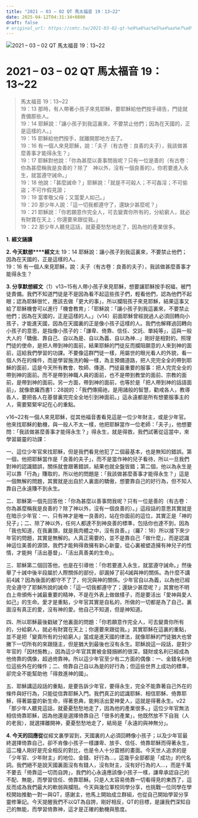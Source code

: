```yaml
---
title: "2021 – 03 – 02 QT 馬太福音 19：13~22"
date: 2025-04-12T04:31:34+0800
draft: false
# original_url: https://cmtc.tw/2021-03-02-qt-%e9%a6%ac%e5%a4%aa%e7%a6%8f%e9%9f%b3-19%ef%bc%9a1322
---
```


![2021 – 03 – 02 QT 馬太福音 19：13~22](/images/qt.jpg   "2021 – 03 – 02 QT 馬太福音 19：13~22")

# 2021 – 03 – 02 QT 馬太福音 19：13~22

> 馬太福音 19：13~22  
> 19：13 那時，有人帶著小孩子來見耶穌，要耶穌給他們按手禱告，門徒就責備那些人。  
> 19：14 耶穌說：「讓小孩子到我這裏來，不要禁止他們；因為在天國的，正是這樣的人。」  
> 19：15 耶穌給他們按手，就離開那地方去了。  
> 19：16 有一個人來見耶穌，說：「夫子（有古卷：良善的夫子），我該做甚麼善事才能得永生？」  
> 19：17 耶穌對他說：「你為甚麼以善事問我呢？只有一位是善的（有古卷：你為甚麼稱我是良善的？除了　神以外，沒有一個良善的）。你若要進入永生，就當遵守誡命。」  
> 19：18 他說：「甚麼誡命？」耶穌說：「就是不可殺人；不可姦淫；不可偷盜；不可作假見證；  
> 19：19 當孝敬父母；又當愛人如己。」  
> 19：20 那少年人說：「這一切我都遵守了，還缺少甚麼呢？」  
> 19：21 耶穌說：「你若願意作完全人，可去變賣你所有的，分給窮人，就必有財寶在天上；你還要來跟從我。」  
> 19：22 那少年人聽見這話，就憂憂愁愁地走了，因為他的產業很多。

**1.** **經文誦讀**

**2. 今天默想****經文**太 19：14 耶穌說：讓小孩子到我這裏來，不要禁止他們；因為在天國的，正是這樣的人。  
19：16 有一個人來見耶穌，說：夫子（有古卷：良善的夫子），我該做甚麼善事才能得永生？

**3. 分享默想經文**（1）v13~15有人帶小孩子來見耶穌，想要讓耶穌按手祝福，被門徒責備。我們不知道門徒是不是因為看不起這些孩子們，輕看他們，認為他們不起眼；認為耶穌很忙，應該去做「更大的事」，所以攔阻孩子來見耶穌，結果這事又給了耶穌機會可以進行「機會教育」：「耶穌說：「讓小孩子到我這裏來，不要禁止他們；因為在天國的，正是這樣的人。」（v14）前面耶穌曾經說過人必須回轉向小孩子，才能進天國，因為在天國裏的正是像小孩子這樣的人。我們也解釋過回轉向小孩子的意思，是指像小孩子的：「謙卑、倚靠、信任、交託、單純等」，這與一般大人的「驕傲、靠自己、自以為是、自以為義、自以為神…」剛好是相對的。照理門徒的使命，是把人帶到神的面前，結果耶穌的門徒反而攔阻願意的人來到神的面前，這給我們學習的功課。不要像這群門徒一樣，用屬世的眼光看人的外貌，看一個人外在的條件，而是學習施洗約翰一樣，為主預備道路，把人完完全全的帶到耶穌的面前，這是今天所有教會、牧師、傳道、門徒最重要的服事：把人完完全全的帶到神的面前。而不是帶到神職人員的面前，也不是帶到教堂的面前、宗教的面前，是帶到神的面前。另一方面，帶到神的面前，也等於是「把人帶到神的話語面前」，就像歌羅西書1：28說的：「我們傳揚祂，是用諸般的智慧，勸戒各人，教導各人，要把各人在基督裏完完全全地引到神面前。」這永遠都是所有想要服事主的人，需要緊緊牢記在心的重點。

v16~22有一個人來見耶穌，從其他福音書看見這是一位少年財主，或是少年官。他來找耶穌的動機，與一般人不太一樣，他把耶穌當作一位老師：「夫子」，他想要問：「我該做甚麼善事才能得永生？」得永生，就是得救，我們試著從這當中，來學習屬靈的功課：

一、這位少年官來找耶穌，但是我們看見他犯了二個最基本，也是無知的錯誤。第一個，他把耶穌當作是「良善的夫子」，而不是當作神的兒子看待，所以一旦我們對神的認識錯誤，關係就會跟著錯誤，結果也就全盤皆錯；第二個，他以為永生是可以靠「行為」賺取的，所以他的問題是：「我該做甚麼善事才能得永生？」這是一個無解的問題，其實就是出自於人裏面的驕傲，想要靠自己的好行為，但不知人靠自己永遠賺不到永生。

二、耶穌第一個先回答他：「你為甚麼以善事問我呢？只有一位是善的（有古卷：你為甚麼稱我是良善的？除了神以外，沒有一個良善的）。」這段話的意思其實就是在暗示少年官：一、只有神才是唯一良善的，站在你面前的這位，其實正是「神的兒子」；二、除了神以外，任何人都達不到神良善的標準，包括你也達不到，因為「我也知道，在我裏頭，就是我肉體之中，沒有良善。」（羅7：18）所以接下來少年官的問題，其實是無解的。人真正需要的，並不是靠自己「做什麼」，而是認識神這位美善的源頭，我們才能夠得救擁有新心新靈，從心裏被塑造擁有神兒子的性情，才能夠「活出基督」、「活出真善美的生命」。

三、耶穌第二個回答他，也是在引導他：「你若要進入永生，就當遵守誡命。」然後舉了十誡中後半段屬於人際關係的部份，卻漏掉了前4誡與神的關係。為什麼不講前4誡？因為後面的都守不了了，何況與神的關係。少年官自以為義，以為他已經完全遵守了耶穌所說的誡命：「這一切我都遵守了；還缺少甚麼呢？」其實他不明白上帝頒佈十誡最重要的精神，不是在外表上做做樣子，而是要活出「愛神與愛人如己」的生命。愛才是重點，少年官其實是自私的，所做的一切都是為了自己，裏面沒有真正的愛，沒有神的愛。他自己不知道，但是神知道。

四、所以耶穌最後戳破了他裏面的問題：「你若願意作完全人，可去變賣你所有的，分給窮人，就必有財寶在天上；你還要來跟從我。」其實耶穌在這裏的重點，並不是把「變賣所有的分給窮人」當成是進天國的律法，就像耶穌的門徒猶大也曾撇下一切所有的來跟隨主，但是猶大到最後也沒有永生。耶穌說這一段話，是對少年官的「因材施教」，因為這少年官其實被金錢捆綁的很深，錢財或名利已經成為他倚靠的偶像，超過倚靠神。所以這少年官至少有二方面的偶像：一、金錢名利地位這些外在的條件；二、倚靠自己自以為是的好行為；但這些世界上成功的標準，卻完全不能幫助他「得救進神的國」。

五、耶穌講這段話的重點，是要告訴少年官，要得永生，完全不能靠著自己外在的條件與好行為，只能從信靠耶穌入門。我們真正的認識耶穌、相信耶穌、倚靠耶穌，得著屬靈的新生命，得著恩典，能夠活出愛神愛人，這就是得著永生。v22「那少年人聽見這話，就憂憂愁愁地走了，因為他的產業很多。」這位少年官無法相信倚靠耶穌，因為他還是選擇倚靠自己「很多的產業」，他既然放不下自我（人的老我），就選擇離開神，憂憂愁愁地走了，結局是「永遠的與神無分」。

**4. 今天的回應從**從經文裏學習到，天國裏的人必須回轉像小孩子；以及少年官最終選擇倚靠自己，卻不肯像小孩子一樣謙卑、放手、信任、倚靠耶穌而得著永生，這二種人剛好是完全相反的對比，也是令人十分震撼的畫面。今天世人追求的是「少年官、少年財主」的地位、金錢、好行為…，這幾乎全部都是「成功」的代名詞。我們絕不是說天國裏面沒有有錢人，沒有財主，沒有好行為的人…，而是千萬不要去「倚靠這一切而自誇」，我們的心永遠應該像小孩子一樣，謙卑承認自己的不配、無能，而學習信任、倚靠耶穌。只是人太容易倚靠一切看得見的東西了，這反而成為我們最大的軟弱與攔阻。今天與幾位軍校同學分享，也挑戰一位同學在學校開始推動一對一與QT，感謝主，他馬上開始成立群組，也從自己開始學習分享靈修筆記。今天提醒我們不以QT為自誇，剛好相反，QT的目標，是讓我們深知自己的無能，而學習倚靠神，這才是正確的動機與態度。